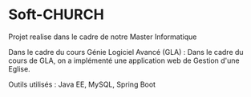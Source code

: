 # Soft-CHURCH
Projet realise dans le cadre de notre Master Informatique 

Dans le cadre du cours Génie Logiciel Avancé (GLA) : Dans le cadre du cours de GLA, 
on a implémenté une application web de Gestion d'une Eglise. 

Outils utilisés : Java EE, MySQL, Spring Boot
